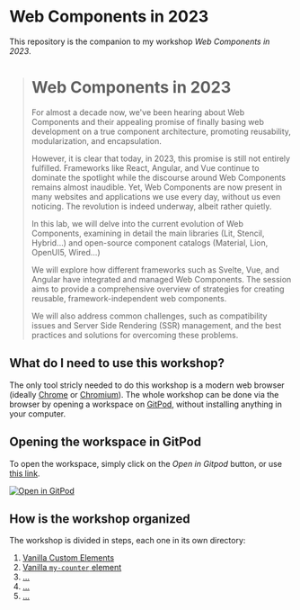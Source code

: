 # Web Components in 2023

This repository is the companion to my workshop *Web Components in 2023*.

> # Web Components in 2023
>
> For almost a decade now, we've been hearing about Web Components and their appealing promise of finally basing web development on a true component architecture, promoting reusability, modularization, and encapsulation.
>
> However, it is clear that today, in 2023, this promise is still not entirely fulfilled. Frameworks like React, Angular, and Vue continue to dominate the spotlight while the discourse around Web Components remains almost inaudible. Yet, Web Components are now present in many websites and applications we use every day, without us even noticing. The revolution is indeed underway, albeit rather quietly.
>
> In this lab, we will delve into the current evolution of Web Components, examining in detail the main libraries (Lit, Stencil, Hybrid...) and open-source component catalogs (Material, Lion, OpenUI5, Wired...)
>
> We will explore how different frameworks such as Svelte, Vue, and Angular have integrated and managed Web Components. The session aims to provide a comprehensive overview of strategies for creating reusable, framework-independent web components.
>
> We will also address common challenges, such as compatibility issues and Server Side Rendering (SSR) management, and the best practices and solutions for overcoming these problems.

## What do I need to use this workshop?

The only tool stricly needed to do this workshop is a modern web browser (ideally [Chrome](https://www.google.com/chrome/) or [Chromium](https://www.chromium.org/)). The whole workshop can be done via the browser by opening a workspace on [GitPod](https://gitpod.io), without installing anything in your computer. 

## Opening the workspace in GitPod

To open the workspace, simply click on the *Open in Gitpod* button, or use [this link](https://gitpod.io/#https://github.com/LostInBrittany/web-components-in-2023.git).

[![Open in GitPod](https://gitpod.io/button/open-in-gitpod.svg)](https://gitpod.io/#https://github.com/LostInBrittany/web-components-in-2023.git)

## How is the workshop organized 

The workshop is divided in steps, each one in its own directory:

1. [Vanilla Custom Elements](./step-01/)
1. [Vanilla `my-counter` element](./step-02/)
1. [...](./step-03/)
1. [...](./step-04/)
1. [...](./step-05/)